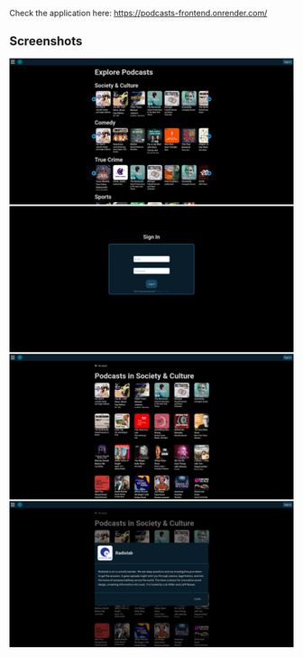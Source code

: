 Check the application here: https://podcasts-frontend.onrender.com/

## Screenshots
![Homepage](./scrs/homepage.png)
![Login Page](./scrs/login.png)
![Categories](./scrs/podcastcat.png)
![Modal](./scrs/modal.png)

